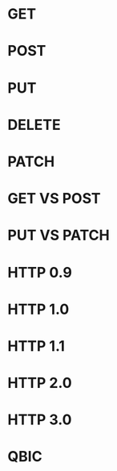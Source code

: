# GET
# POST
# PUT
# DELETE
# PATCH

# GET VS POST
# PUT VS PATCH
# HTTP 0.9
# HTTP 1.0
# HTTP 1.1
# HTTP 2.0
# HTTP 3.0
# QBIC 
